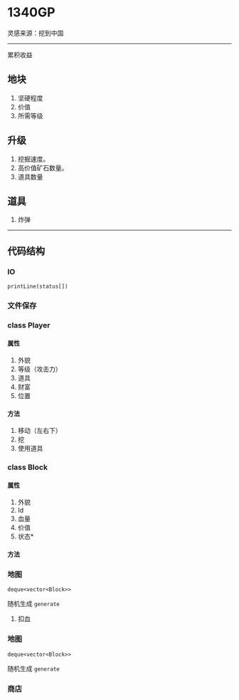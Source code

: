 # 1340GP

灵感来源：挖到中国

---

累积收益

## 地块

1. 坚硬程度
2. 价值
3. 所需等级

## 升级

1. 挖掘速度。
2. 高价值矿石数量。
3. 道具数量

## 道具

1. 炸弹

---

## 代码结构

### IO

`printLine(status[])`

### 文件保存

### class Player

#### 属性

1. 外貌
2. 等级（攻击力）
3. 道具
4. 财富
5. 位置

#### 方法

1. 移动（左右下）
2. 挖
3. 使用道具


### class Block

#### 属性

1. 外貌
2. Id
3. 血量
4. 价值
5. 状态*

#### 方法
### 地图

`deque<vector<Block>>`

随机生成 `generate`


1. 扣血

### 地图

`deque<vector<Block>>`

随机生成 `generate`

### 商店

